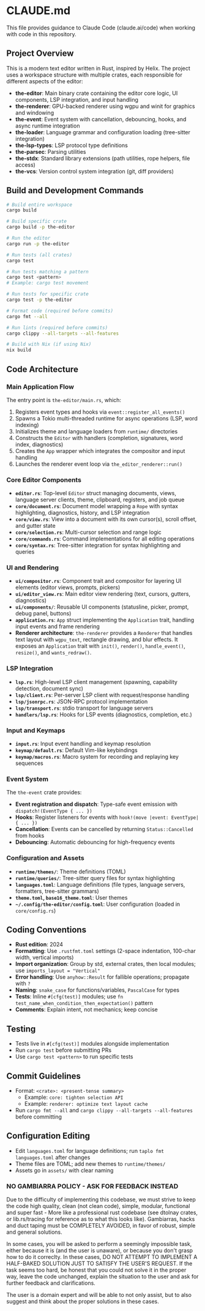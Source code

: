 # CLAUDE.md

This file provides guidance to Claude Code (claude.ai/code) when working with code in this repository.

## Project Overview

This is a modern text editor written in Rust, inspired by Helix. The project uses a workspace structure with multiple crates, each responsible for different aspects of the editor:

- **the-editor**: Main binary crate containing the editor core logic, UI components, LSP integration, and input handling
- **the-renderer**: GPU-backed renderer using wgpu and winit for graphics and windowing
- **the-event**: Event system with cancellation, debouncing, hooks, and async runtime integration
- **the-loader**: Language grammar and configuration loading (tree-sitter integration)
- **the-lsp-types**: LSP protocol type definitions
- **the-parsec**: Parsing utilities
- **the-stdx**: Standard library extensions (path utilities, rope helpers, file access)
- **the-vcs**: Version control system integration (git, diff providers)

## Build and Development Commands

```bash
# Build entire workspace
cargo build

# Build specific crate
cargo build -p the-editor

# Run the editor
cargo run -p the-editor

# Run tests (all crates)
cargo test

# Run tests matching a pattern
cargo test <pattern>
# Example: cargo test movement

# Run tests for specific crate
cargo test -p the-editor

# Format code (required before commits)
cargo fmt --all

# Run lints (required before commits)
cargo clippy --all-targets --all-features

# Build with Nix (if using Nix)
nix build
```

## Code Architecture

### Main Application Flow

The entry point is `the-editor/main.rs`, which:
1. Registers event types and hooks via `event::register_all_events()`
2. Spawns a Tokio multi-threaded runtime for async operations (LSP, word indexing)
3. Initializes theme and language loaders from `runtime/` directories
4. Constructs the `Editor` with handlers (completion, signatures, word index, diagnostics)
5. Creates the `App` wrapper which integrates the compositor and input handling
6. Launches the renderer event loop via `the_editor_renderer::run()`

### Core Editor Components

- **`editor.rs`**: Top-level `Editor` struct managing documents, views, language server clients, theme, clipboard, registers, and job queue
- **`core/document.rs`**: Document model wrapping a `Rope` with syntax highlighting, diagnostics, history, and LSP integration
- **`core/view.rs`**: View into a document with its own cursor(s), scroll offset, and gutter state
- **`core/selection.rs`**: Multi-cursor selection and range logic
- **`core/commands.rs`**: Command implementations for all editing operations
- **`core/syntax.rs`**: Tree-sitter integration for syntax highlighting and queries

### UI and Rendering

- **`ui/compositor.rs`**: Component trait and compositor for layering UI elements (editor views, prompts, pickers)
- **`ui/editor_view.rs`**: Main editor view rendering (text, cursors, gutters, diagnostics)
- **`ui/components/`**: Reusable UI components (statusline, picker, prompt, debug panel, buttons)
- **`application.rs`**: `App` struct implementing the `Application` trait, handling input events and frame rendering
- **Renderer architecture**: `the-renderer` provides a `Renderer` that handles text layout with `wgpu_text`, rectangle drawing, and blur effects. It exposes an `Application` trait with `init()`, `render()`, `handle_event()`, `resize()`, and `wants_redraw()`.

### LSP Integration

- **`lsp.rs`**: High-level LSP client management (spawning, capability detection, document sync)
- **`lsp/client.rs`**: Per-server LSP client with request/response handling
- **`lsp/jsonrpc.rs`**: JSON-RPC protocol implementation
- **`lsp/transport.rs`**: stdio transport for language servers
- **`handlers/lsp.rs`**: Hooks for LSP events (diagnostics, completion, etc.)

### Input and Keymaps

- **`input.rs`**: Input event handling and keymap resolution
- **`keymap/default.rs`**: Default Vim-like keybindings
- **`keymap/macros.rs`**: Macro system for recording and replaying key sequences

### Event System

The `the-event` crate provides:
- **Event registration and dispatch**: Type-safe event emission with `dispatch!(EventType { ... })`
- **Hooks**: Register listeners for events with `hook!(move |event: EventType| { ... })`
- **Cancellation**: Events can be cancelled by returning `Status::Cancelled` from hooks
- **Debouncing**: Automatic debouncing for high-frequency events

### Configuration and Assets

- **`runtime/themes/`**: Theme definitions (TOML)
- **`runtime/queries/`**: Tree-sitter query files for syntax highlighting
- **`languages.toml`**: Language definitions (file types, language servers, formatters, tree-sitter grammars)
- **`theme.toml`, `base16_theme.toml`**: User themes
- **`~/.config/the-editor/config.toml`**: User configuration (loaded in `core/config.rs`)

## Coding Conventions

- **Rust edition**: 2024
- **Formatting**: Use `.rustfmt.toml` settings (2-space indentation, 100-char width, vertical imports)
- **Import organization**: Group by std, external crates, then local modules; use `imports_layout = "Vertical"`
- **Error handling**: Use `anyhow::Result` for fallible operations; propagate with `?`
- **Naming**: `snake_case` for functions/variables, `PascalCase` for types
- **Tests**: Inline `#[cfg(test)]` modules; use `fn test_name_when_condition_then_expectation()` pattern
- **Comments**: Explain intent, not mechanics; keep concise

## Testing

- Tests live in `#[cfg(test)]` modules alongside implementation
- Run `cargo test` before submitting PRs
- Use `cargo test <pattern>` to run specific tests

## Commit Guidelines

- Format: `<crate>: <present-tense summary>`
  - Example: `core: tighten selection API`
  - Example: `renderer: optimize text layout cache`
- Run `cargo fmt --all` and `cargo clippy --all-targets --all-features` before committing

## Configuration Editing

- Edit `languages.toml` for language definitions; run `taplo fmt languages.toml` after changes
- Theme files are TOML; add new themes to `runtime/themes/`
- Assets go in `assets/` with clear naming

### NO GAMBIARRA POLICY - ASK FOR FEEDBACK INSTEAD
Due to the difficulty of implementing this codebase, we must strive to keep
the code high quality, clean (not clean code), simple, modular, functional
and super fast - More like a professional rust codebase (see dtolnay crates,
or lib.rs/tracing for reference as to what this looks like).
Gambiarras, hacks and duct taping must be COMPLETELY AVOIDED, in favor of
robust, simple and general solutions.

In some cases, you will be asked to perform a seemingly impossible task, either
because it is (and the user is unaware), or because you don't grasp how to do it
correclty. In these cases, DO NOT ATTEMPT TO IMPLEMENT A HALF-BAKED SOLUTION JUST
TO SATISFY THE USER'S REQUEST. If the task seems too hard, be honest that you could
not solve it in the proper way, leave the code unchanged, explain the situation to
the user and ask for further feedback and clarifications.

The user is a domain expert and will be able to not only assist, but to also suggest
and think about the proper solutions in these cases.


